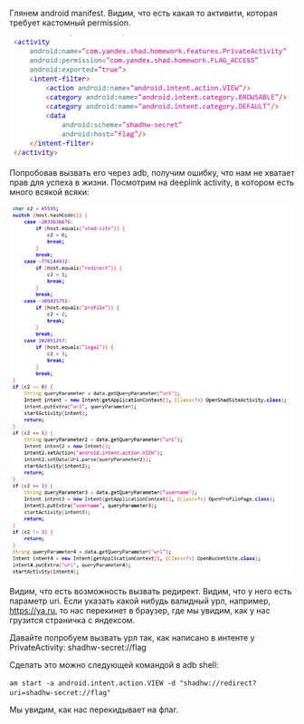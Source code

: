 Глянем android manifest. Видим, что есть какая то активити, которая требует кастомный permission.

![image](/resourses/mobile1.png)

Попробовав вызвать его через adb, получим ошибку, что нам не хватает прав для успеха в жизни. Посмотрим на deeplink activity, в котором есть много всякой всяки:

![image](/resourses/mobile2.png)

Видим, что есть возможность вызвать редирект. Видим, что у него есть параметр uri. Если указать какой нибудь валидный урл, например, https://ya.ru, то нас перекинет в браузер, где мы увидим, как у нас грузится страничка с яндексом.

Давайте попробуем вызвать урл так, как написано в интенте у PrivateActivity: shadhw-secret://flag

Сделать это можно следующей командой в adb shell:

`am start -a android.intent.action.VIEW -d "shadhw://redirect?uri=shadhw-secret://flag"`

Мы увидим, как нас перекидывает на флаг.